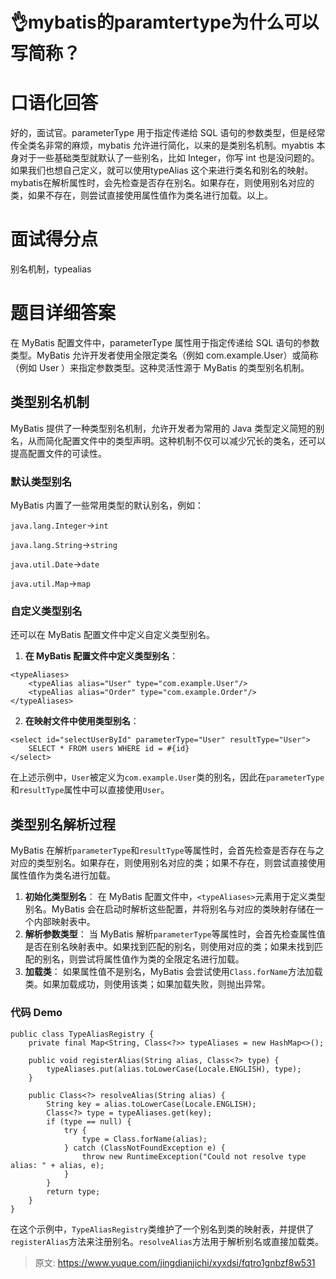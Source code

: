 # 👌mybatis的paramtertype为什么可以写简称？

# 口语化回答
好的，面试官。parameterType 用于指定传递给 SQL 语句的参数类型，但是经常传全类名非常的麻烦，mybatis 允许进行简化，以来的是类别名机制。myabtis 本身对于一些基础类型就默认了一些别名，比如 Integer，你写 int 也是没问题的。如果我们也想自己定义，就可以使用typeAlias 这个来进行类名和别名的映射。mybatis在解析属性时，会先检查是否存在别名。如果存在，则使用别名对应的类，如果不存在，则尝试直接使用属性值作为类名进行加载。以上。

# 面试得分点
别名机制，typealias

# 题目详细答案
在 MyBatis 配置文件中，parameterType 属性用于指定传递给 SQL 语句的参数类型。MyBatis 允许开发者使用全限定类名（例如 com.example.User）或简称（例如 User ）来指定参数类型。这种灵活性源于 MyBatis 的类型别名机制。

## 类型别名机制
MyBatis 提供了一种类型别名机制，允许开发者为常用的 Java 类型定义简短的别名，从而简化配置文件中的类型声明。这种机制不仅可以减少冗长的类名，还可以提高配置文件的可读性。

### 默认类型别名
MyBatis 内置了一些常用类型的默认别名，例如：

`java.lang.Integer`->`int`

`java.lang.String`->`string`

`java.util.Date`->`date`

`java.util.Map`->`map`

### 自定义类型别名
还可以在 MyBatis 配置文件中定义自定义类型别名。

1. **在 MyBatis 配置文件中定义类型别名**：

```plain
<typeAliases>
    <typeAlias alias="User" type="com.example.User"/>
    <typeAlias alias="Order" type="com.example.Order"/>
</typeAliases>
```

2. **在映射文件中使用类型别名**：

```plain
<select id="selectUserById" parameterType="User" resultType="User">
    SELECT * FROM users WHERE id = #{id}
</select>
```

在上述示例中，`User`被定义为`com.example.User`类的别名，因此在`parameterType`和`resultType`属性中可以直接使用`User`。

## 类型别名解析过程
MyBatis 在解析`parameterType`和`resultType`等属性时，会首先检查是否存在与之对应的类型别名。如果存在，则使用别名对应的类；如果不存在，则尝试直接使用属性值作为类名进行加载。

1. **初始化类型别名**： 在 MyBatis 配置文件中，`<typeAliases>`元素用于定义类型别名。MyBatis 会在启动时解析这些配置，并将别名与对应的类映射存储在一个内部映射表中。
2. **解析参数类型**： 当 MyBatis 解析`parameterType`等属性时，会首先检查属性值是否在别名映射表中。如果找到匹配的别名，则使用对应的类；如果未找到匹配的别名，则尝试将属性值作为类的全限定名进行加载。
3. **加载类**： 如果属性值不是别名，MyBatis 会尝试使用`Class.forName`方法加载类。如果加载成功，则使用该类；如果加载失败，则抛出异常。

### 代码 Demo
```plain
public class TypeAliasRegistry {
    private final Map<String, Class<?>> typeAliases = new HashMap<>();

    public void registerAlias(String alias, Class<?> type) {
        typeAliases.put(alias.toLowerCase(Locale.ENGLISH), type);
    }

    public Class<?> resolveAlias(String alias) {
        String key = alias.toLowerCase(Locale.ENGLISH);
        Class<?> type = typeAliases.get(key);
        if (type == null) {
            try {
                type = Class.forName(alias);
            } catch (ClassNotFoundException e) {
                throw new RuntimeException("Could not resolve type alias: " + alias, e);
            }
        }
        return type;
    }
}
```

在这个示例中，`TypeAliasRegistry`类维护了一个别名到类的映射表，并提供了`registerAlias`方法来注册别名。`resolveAlias`方法用于解析别名或直接加载类。



> 原文: <https://www.yuque.com/jingdianjichi/xyxdsi/fqtro1gnbzf8w531>